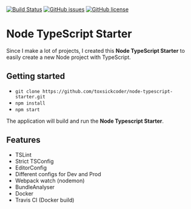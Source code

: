 [![Build Status](https://travis-ci.com/toxsickcoder/node-typescript-starter.svg?branch=master)](https://travis-ci.com/toxsickcoder/node-typescript-starter)
[![GitHub issues](https://img.shields.io/github/issues/toxsickcoder/node-typescript-starter.svg)](https://github.com/toxsickcoder/node-typescript-starter/issues)
[![GitHub license](https://img.shields.io/github/license/toxsickcoder/node-typescript-starter.svg)](https://github.com/toxsickcoder/node-typescript-starter/blob/master/LICENSE)

# Node TypeScript Starter

Since I make a lot of projects, I created this **Node TypeScript Starter** to easily create a new Node project with TypeScript.

## Getting started

- `git clone https://github.com/toxsickcoder/node-typescript-starter.git`
- `npm install`
- `npm start`

The application will build and run the **Node Typescript Starter**.

## Features

- TSLint
- Strict TSConfig
- EditorConfig
- Different configs for Dev and Prod
- Webpack watch (nodemon)
- BundleAnalyser
- Docker
- Travis CI (Docker build)
